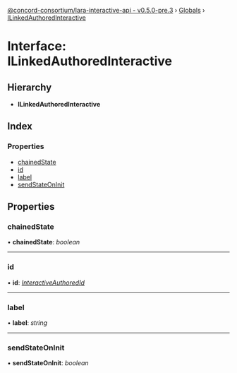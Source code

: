 [@concord-consortium/lara-interactive-api - v0.5.0-pre.3](../README.md) › [Globals](../globals.md) › [ILinkedAuthoredInteractive](ilinkedauthoredinteractive.md)

# Interface: ILinkedAuthoredInteractive

## Hierarchy

* **ILinkedAuthoredInteractive**

## Index

### Properties

* [chainedState](ilinkedauthoredinteractive.md#chainedstate)
* [id](ilinkedauthoredinteractive.md#id)
* [label](ilinkedauthoredinteractive.md#label)
* [sendStateOnInit](ilinkedauthoredinteractive.md#sendstateoninit)

## Properties

###  chainedState

• **chainedState**: *boolean*

___

###  id

• **id**: *[InteractiveAuthoredId](../globals.md#interactiveauthoredid)*

___

###  label

• **label**: *string*

___

###  sendStateOnInit

• **sendStateOnInit**: *boolean*
